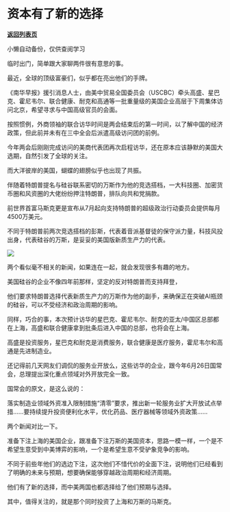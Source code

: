 # 资本有了新的选择

[**返回列表页**](/gzh/政事堂2019)

小懒自动备份，仅供查阅学习

临时出门，简单跟大家聊两件很有意思的事。

最近，全球的顶级富豪们，似乎都在亮出他们的手牌。  

《南华早报》援引消息人士，由美中贸易全国委员会（USCBC）牵头高盛、星巴克、霍尼韦尔、联合健康、耐克和高通等一批重量级的美国企业高层于下周集体访问北京，希望寻求与中国高级官员的会面。  

按照惯例，外商领袖的联合访华时间是两会结束后的第一时间，以了解中国的经济政策，但此前并未有在三中全会后派遣高级访问团的前例。

今年两会后刚刚完成访问的美商代表团再次启程访华，还在原本应该静默的美国大选期，自然引发了全球的关注。

  

而大洋彼岸的美国，蝴蝶的翅膀似乎也出现了共振。  

伴随着特朗普提名与硅谷联系密切的万斯作为他的竞选搭档，一大科技圈、加密货币圈和风资圈的大佬纷纷押注特朗普，排队向共和党捐款。

前世界首富马斯克更是宣布从7月起向支持特朗普的超级政治行动委员会提供每月4500万美元。

不同于特朗普前两次竞选搭档的彭斯，代表着音派基督徒的保守派力量，科技风投出身，代表硅谷的万斯，是妥妥的美国版新质生产力的代表。

  

![](https://mmbiz.qpic.cn/mmbiz_jpg/rxhS23yu8cOSmd6lNMYm5rST977hyRPf8cBBg6wl1YI2rRyCCxQYU6AOHDeiay0VQVhkGMFWvemdgZzRA0t7hDg/640?wx_fmt=jpeg&from;=appmsg)

  

两个看似毫不相关的新闻，如果连在一起，就会发现很多有趣的地方。

美国硅谷的企业不像四年前那样，坚定的反对特朗普而支持拜登，

他们要求特朗普选择代表新质生产力的万斯作为他的副手，来确保正在突破AI瓶颈的硅谷，可以不受经济和政治周期的影响。

同样，巧合的事，本次预计访华的星巴克、霍尼韦尔、耐克的亚太/中国区总部都在上海，高盛和联合健康拿到批条后进入中国的总部，也将会在上海。

高盛是投资服务，星巴克和耐克是消费服务，联合健康是医疗服务，霍尼韦尔和高通是先进制造业。

还记得前几天网友们调侃的服务业开放么，这些访华的企业，跟今年6月26日国常会，总理提出深化重点领域对外开放完全一致。  

国常会的原文，是这么说的：

落实制造业领域外资准入限制措施“清零”要求，推出新一轮服务业扩大开放试点举措......要持续提升投资便利化水平，优化药品、医疗器械等领域外资政策......

两个新闻对比一下。

准备下注上海的美国企业，跟准备下注万斯的美国资本，思路一模一样，一个是不希望生意受到中美博弈的影响，一个是希望生意不受驴象竞争的影响。

不同于前些年他们的选边下注，这次他们不惜代价的全面下注，说明他们已经看到了明确的未来与预期，想要确保能够穿越政治周期和经济周期。

他们有了新的选择，而中美两国也都选择给了他们预期与选择。

其中，值得关注的，就是那个同时投资了上海和万斯的马斯克。

